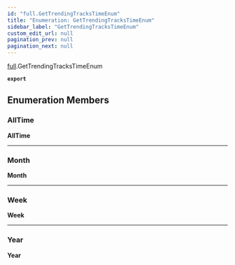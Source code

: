 ```yaml
---
id: "full.GetTrendingTracksTimeEnum"
title: "Enumeration: GetTrendingTracksTimeEnum"
sidebar_label: "GetTrendingTracksTimeEnum"
custom_edit_url: null
pagination_prev: null
pagination_next: null
---
```


[full](../namespaces/full.md).GetTrendingTracksTimeEnum

**`export`**

## Enumeration Members

### AllTime

 **AllTime**

___

### Month

 **Month**

___

### Week

 **Week**

___

### Year

 **Year**
